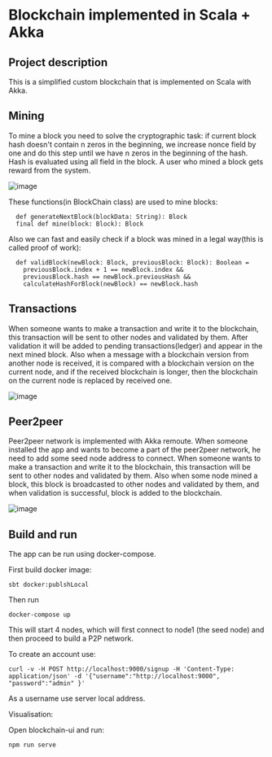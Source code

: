 # Blockchain implemented in Scala + Akka


Project description
-------------------
  
This is a simplified custom blockchain that is implemented on Scala with Akka.


Mining
------
To mine a block you need to solve the cryptographic task: 
if current block hash doesn't contain n zeros in the beginning, we increase nonce field by one and do this step until we have n zeros in the beginning
of the hash. Hash is evaluated using all field in the block. A user who mined a block gets reward from the system.


![image](https://user-images.githubusercontent.com/64196164/160470672-ac59612e-9e56-49d3-af92-6731fa405f22.png)


These functions(in BlockChain class) are used to mine blocks:


      def generateNextBlock(blockData: String): Block
      final def mine(block: Block): Block 
      

Also we can fast and easily check if a block was mined in a legal way(this is called proof of work):


      def validBlock(newBlock: Block, previousBlock: Block): Boolean =
        previousBlock.index + 1 == newBlock.index &&
        previousBlock.hash == newBlock.previousHash &&
        calculateHashForBlock(newBlock) == newBlock.hash
        

Transactions
------------
When someone wants to make a transaction and write it to the blockchain, this transaction will be sent to other nodes and validated by them.
After validation it will be added to pending transactions(ledger) and appear in the next mined block. Also when a message with a blockchain version from another node is received, it is compared with a blockchain version on the current node, and if the received blockchain is longer, then the blockchain on the current node is replaced by received one. 


![image](https://user-images.githubusercontent.com/64196164/160535194-84462207-419c-47dd-b1a0-b067d8b00993.png)



Peer2peer
---------
Peer2peer network is implemented with Akka remoute. When someone installed the app and wants to become a part of the peer2peer network, he need to add some seed node address to connect. 
When someone wants to make a transaction and write it to the blockchain, this transaction will be sent to other nodes and validated by them.
Also when some node mined a block, this block is broadcasted to other nodes and validated by them, and when validation is successful, block is added 
to the blockchain.


![image](https://user-images.githubusercontent.com/64196164/160535787-7aebc33e-0360-4239-a37f-9b9e6b00ce4d.png)




Build and run
-------------


The app can be run using docker-compose.

First build docker image:

    sbt docker:publshLocal


Then run

    docker-compose up

This will start 4 nodes, which will first connect to node1 (the seed node) and then proceed to build a P2P network.

To create an account use:

    curl -v -H POST http://localhost:9000/signup -H 'Content-Type: application/json' -d '{"username":"http://localhost:9000", "password":"admin" }'
    
As a username use server local address.

Visualisation:

Open  blockchain-ui and run:

    npm run serve
    
  
  

   


    
    
    


